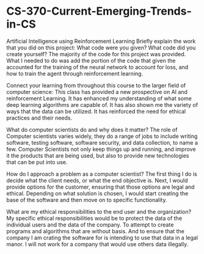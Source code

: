 # CS-370-Current-Emerging-Trends-in-CS

Artificial Intelligence using Reinforcement Learning Briefly explain the work that you did on this project: 
What code were you given? What code did you create yourself?
The majority of the code for this project was provided.  What I needed to do was add the portion of the code that  given the accounted for the training 
of the neural network to account for loss, and how to train the agent through reinforcement learning.

Connect your learning from throughout this course to the larger field of computer science:
This class has provided a new prospective on AI and reinforcement Learning.  It has enhanced my understanding of what some deep learning algorithms are capable
of.  It has also shown me the variety of ways that the data can be utilized.  It has reinforced the need for ethical practices and their needs.

What do computer scientists do and why does it matter?
The role of Computer scientists varies widely, they do a range of jobs to include writing software, testing software, software security, and data collection, 
to name a few. Computer Scientists not only keep things up and running, and improve it the products that are being used, but also to provide new 
technologies that can be put into use.

How do I approach a problem as a computer scientist? 
The first thing I do is decide what the client needs, or what the end objective is.  Next, I would provide options for the customer, ensuring that those options
are legal and ethical. Depending on what solution is chosen, I would start creating the base of the software and then move on to specific functionality.

What are my ethical responsibilities to the end user and the organization? 
My specific ethical responsibilities would be to protect the data of the individual users and the data of the company. To attempt to create programs and 
algorithms that are without basis. And to ensure that the company I am crating the software for is intending to use that data in a legal manor. I will not work 
for a company that would use others data illegally.
